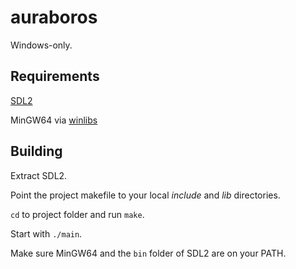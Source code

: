 # auraboros

Windows-only.

## Requirements
[SDL2](https://www.libsdl.org/download-2.0.php)

MinGW64 via [winlibs](http://winlibs.com/)

## Building
Extract SDL2.

Point the project makefile to your local *include* and *lib* directories.

`cd` to project folder and run `make`.

Start with `./main`.

Make sure MinGW64 and the `bin` folder of SDL2 are on your PATH.
